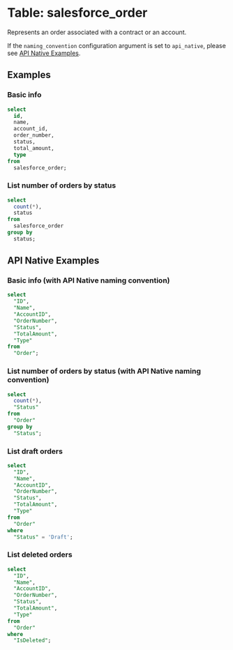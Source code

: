 # Table: salesforce_order

Represents an order associated with a contract or an account.

If the `naming_convention` configuration argument is set to `api_native`, please see [API Native Examples](https://hub.steampipe.io/plugins/turbot/salesforce/tables/salesforce_order#api_native_examples).

## Examples

### Basic info

```sql
select
  id,
  name,
  account_id,
  order_number,
  status,
  total_amount,
  type
from
  salesforce_order;
```

### List number of orders by status

```sql
select
  count(*),
  status
from
  salesforce_order
group by
  status;
```

## API Native Examples

### Basic info (with API Native naming convention)

```sql
select
  "ID",
  "Name",
  "AccountID",
  "OrderNumber",
  "Status",
  "TotalAmount",
  "Type"
from
  "Order";
```

### List number of orders by status (with API Native naming convention)

```sql
select
  count(*),
  "Status"
from
  "Order"
group by
  "Status";
```

### List draft orders

```sql
select
  "ID",
  "Name",
  "AccountID",
  "OrderNumber",
  "Status",
  "TotalAmount",
  "Type"
from
  "Order"
where
  "Status" = 'Draft';
```

### List deleted orders

```sql
select
  "ID",
  "Name",
  "AccountID",
  "OrderNumber",
  "Status",
  "TotalAmount",
  "Type"
from
  "Order"
where
  "IsDeleted";
```
